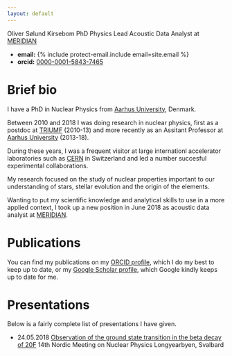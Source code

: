 ```yaml
---
layout: default
---
```


Oliver Sølund Kirsebom
PhD Physics
Lead Acoustic Data Analyst at [MERIDIAN](https://meridian.cs.dal.ca/)
* **email:** {% include protect-email.include email=site.email %}
* **orcid:** [0000-0001-5843-7465](https://orcid.org/0000-0001-5843-7465)

# [](#header-1) Brief bio

I have a PhD in Nuclear Physics from [Aarhus University](http://phys.au.dk/), Denmark. 

Between 2010 and 2018 I was doing research in nuclear physics, first as 
a postdoc at [TRIUMF](https://www.triumf.ca/) (2010-13) and more recently as an Assitant Professor 
at [Aarhus University](http://phys.au.dk/) (2013-18).

During these years, I was a frequent visitor at large internationl accelerator laboratories 
such as [CERN](https://home.cern/) in Switzerland and led a number succesful experimental collaborations.

My research focused on the study of nuclear properties important to our understanding of stars, 
stellar evolution and the origin of the elements.

Wanting to put my scientific knowledge and analytical skills to use in a more applied context, 
I took up a new position in June 2018 as acoustic data analyst at [MERIDIAN](https://meridian.cs.dal.ca/). 


# [](#header-1) Publications

You can find my publications on my [ORCID profile](https://orcid.org/0000-0001-5843-7465), 
which I do my best to keep up to date, or my [Google Scholar profile](https://scholar.google.ca/citations?user=tIazdcoAAAAJ&hl=en), which Google kindly keeps up to date for me.


# [](#header-1) Presentations

Below is a fairly complete list of presentations I have given.
 
* 24.05.2018
  [Observation of the ground state transition in the beta decay of 20F](https://indico.cern.ch/event/686407/contributions/3001378/attachments/1655269/2649510/okirsebom_svalbard.pdf)
  14th Nordic Meeting on Nuclear Physics 
  Longyearbyen, Svalbard

